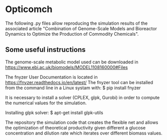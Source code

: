 # Opticomch
The following .py files allow reproducing the simulation results of the 
associated article "Combination of Genome-Scale Models and Bioreactor Dynamics 
to Optimize the Production of Commodity Chemicals".

## Some useful instructions ##

The genome-scale metabolic model used can be downloaded in https://www.ebi.ac.uk/biomodels/MODEL1108160000#Files

The fnyzer User Documentation is located in https://fnyzer.readthedocs.io/en/latest/
The fnyzer tool can be installed from the command line in a Linux systam with: $ pip install fnyzer

It is necessary to install a solver (CPLEX, glpk, Gurobi) in order to compute the numerical values for the 
simulation.

Installing glpk solver: $ apt-get install glpk-utils

The repository the simulation code that creates the flexible net and allows the optimization of theoretical productivity given different a glucose concentration and dilution rate which iterates over different biomass values. 
